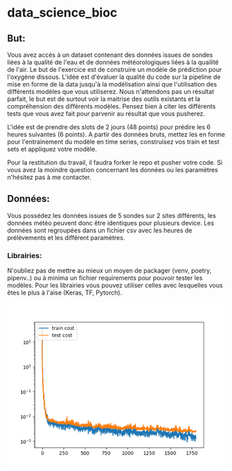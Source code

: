 # data_science_bioc

## But: 

Vous avez accès à un dataset contenant des données issues de sondes liées à la qualité de l'eau et de données météorologiques liées à la quailité de l'air. 
Le but de l'exercice est de construire un modèle de prédiction pour l'oxygène dissous. 
L'idée est d'évaluer la qualité du code sur la pipeline de mise en forme de la data jusqu'à la modélisation ainsi que l'utilisation des différents modèles que vous utiliserez. Nous n'attendons pas un résultat parfait,  le but est de surtout voir la maitrise des outils existants et la compréhension des différents modèles.
Pensez bien à citer les différents tests que vous avez fait pour parvenir au résultat que vous pusherez. 

L'idée est de prendre des slots de 2 jours (48 points) pour prédire les 6 heures suivantes (6 points). 
A partir des données bruts, mettez les en forme pour l'entrainement du modèle en time series, construisez vos train et test sets et appliquez votre modèle.

Pour la restitution du travail, il faudra forker le repo et pusher votre code. 
Si vous avez la moindre question concernant les données ou les paramètres n'hésitez pas à me contacter. 
## Données: 

Vous possédez les données issues de 5 sondes sur 2 sites différents, les données météo peuvent donc être identiques pour plusieurs device. 
Les données sont regroupées dans un fichier csv avec les heures de prélèvements et les différent paramètres. 



### Librairies:
N'oubliez pas de mettre au mieux un moyen de packager (venv, poetry, pipenv..) ou à minima un fichier requirements pour pouvoir tester les modèles. 
Pour les librairies vous pouvez utiliser celles avec lesquelles vous êtes le plus à l'aise (Keras, TF, Pytorch). 

![alt text](./plots/cost.png)